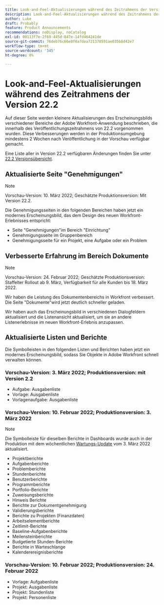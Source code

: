 ```yaml
---
title: Look-and-Feel-Aktualisierungen während des Zeitrahmens der Version 22.2
description: Look-and-Feel-Aktualisierungen während des Zeitrahmens der Version 22.2
author: Luke
draft: Probably
feature: Product Announcements
recommendations: noDisplay, noCatalog
exl-id: 00113f7e-2f69-445d-847e-14fd464241de
source-git-commit: 76deb76c66e8f8a7dea721378591ae035b8d42e7
workflow-type: tm+mt
source-wordcount: '345'
ht-degree: 0%

---
```


# Look-and-Feel-Aktualisierungen während des Zeitrahmens der Version 22.2

Auf dieser Seite werden kleinere Aktualisierungen des Erscheinungsbilds verschiedener Bereiche der Adobe Workfront-Anwendung beschrieben, die innerhalb des Veröffentlichungszeitrahmens von 22.2 vorgenommen wurden. Diese Verbesserungen werden in der Produktionsumgebung mindestens 2 Wochen nach Veröffentlichung in der Vorschau verfügbar gemacht.

Eine Liste aller in Version 22.2 verfügbaren Änderungen finden Sie unter [22.2 Versionsübersicht](../../../product-announcements/product-releases/22.2-release-activity/22-2-release-overview.md).

## Aktualisierte Seite &quot;Genehmigungen&quot;

>[!NOTE]
>
>Vorschau-Version: 10. März 2022; Geschätzte Produktionsversion: Mit Version 22.2.

Die Genehmigungsseiten in den folgenden Bereichen haben jetzt ein modernes Erscheinungsbild, das dem Design des neuen Workfront-Erlebnisses entspricht:

* Seite &quot;Genehmigungen&quot;im Bereich &quot;Einrichtung&quot;
* Genehmigungsseite im Gruppenbereich
* Genehmigungsseite für ein Projekt, eine Aufgabe oder ein Problem

## Verbesserte Erfahrung im Bereich Dokumente

>[!NOTE]
>
>Vorschau-Version: 24. Februar 2022; Geschätzte Produktionsversion: Staffelter Rollout ab 9. März, Verfügbarkeit für alle Kunden bis 18. März 2022.

Wir haben die Leistung des Dokumentenbereichs in Workfront verbessert. Die Seite &quot;Dokumente&quot;wird jetzt deutlich schneller geladen.

Wir haben auch das Erscheinungsbild in verschiedenen Dialogfeldern aktualisiert und die Listenansicht aktualisiert, um sie an andere Listenerlebnisse im neuen Workfront-Erlebnis anzupassen.

## Aktualisierte Listen und Berichte

Die Symbolleisten in den folgenden Listen und Berichten haben jetzt ein modernes Erscheinungsbild, sodass Sie Objekte in Adobe Workfront schnell verwalten können.

### Vorschau-Version: 3. März 2022; Produktionsversion: mit Version 2.2

* Aufgabe: Ausgabenliste
* Vorlage: Ausgabenliste
* Vorlagenaufgabe: Ausgabenliste

### Vorschau-Version: 10. Februar 2022; Produktionsversion: 3. März 2022

>[!NOTE]
>
>Die Symbolleiste für dieselben Berichte in Dashboards wurde auch in der Produktion mit dem wöchentlichen [Wartungs-Update](https://experienceleague.adobe.com/docs/workfront-known-issues/releases/current-updates.html) vom 3. März 2022 aktualisiert.

* Projektberichte
* Aufgabenberichte
* Problemberichte
* Stundenberichte
* Benutzerberichte
* Programmberichte
* Portfolio-Berichte
* Zuweisungsberichte
* Hinweis Berichte
* Berichte zur Dokumentgenehmigung
* Validierungsberichte
* Berichte zu Projekten (Finanzdaten)
* Arbeitselementberichte
* Zeitlimit-Berichte
* Baseline-Aufgabenberichte
* Meilensteinberichte
* Budgetierte Stunden-Berichte
* Berichte in Warteschlange
* Kalenderereignisberichte

### Vorschau-Version: 10. Februar 2022; Produktionsversion: 24. Februar 2022

* Vorlage: Aufgabenliste
* Projekt: Ausgabenliste
* Projekt: Stundenliste
* Projekt: Personenliste

 
